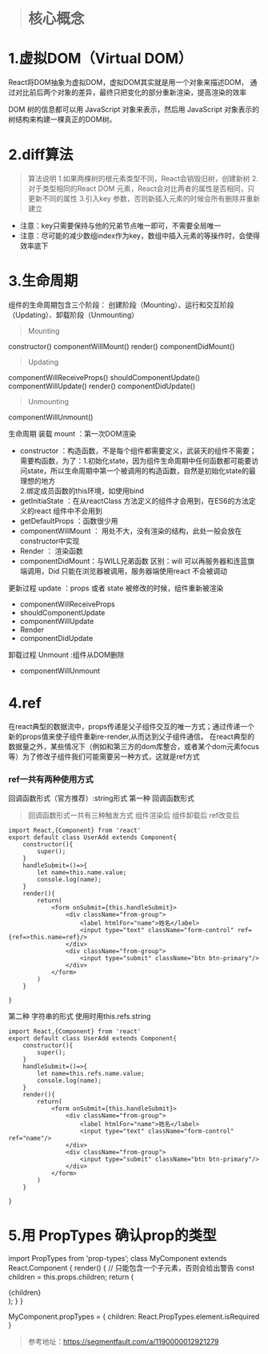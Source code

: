 > # 核心概念 

# 1.虚拟DOM（Virtual DOM）

React将DOM抽象为虚拟DOM，虚拟DOM其实就是用一个对象来描述DOM，
通过对比前后两个对象的差异，最终只把变化的部分重新渲染，提高渲染的效率

 DOM 树的信息都可以用 JavaScript 对象来表示，然后用 JavaScript 对象表示的树结构来构建一棵真正的DOM树。
 
# 2.diff算法

> 算法说明
 1.如果两棵树的根元素类型不同，React会销毁旧树，创建新树
 2.对于类型相同的React DOM 元素，React会对比两者的属性是否相同，只更新不同的属性
 3.引入key 参数，否则新插入元素的时候会所有删除并重新建立

* 注意：key只需要保持与他的兄弟节点唯一即可，不需要全局唯一
* 注意：尽可能的减少数组index作为key，数组中插入元素的等操作时，会使得效率底下


# 3.生命周期

组件的生命周期包含三个阶段：
      创建阶段（Mounting）、运行和交互阶段（Updating）、卸载阶段（Unmounting）

> Mounting

constructor() 
componentWillMount() 
render() 
componentDidMount()

> Updating

componentWillReceiveProps() 
shouldComponentUpdate() 
componentWillUpdate() 
render() 
componentDidUpdate()

> Unmounting

componentWillUnmount()

生命周期
装载 mount ：第一次DOM渲染
* constructor ：构造函数，不是每个组件都需要定义，武装天的组件不需要；
                                需要构函数，为了：1.初始化state，因为组件生命周期中任何函数都可能要访问state，所以生命周期中第一个被调用的构造函数，自然是初始化state的最理想的地方            
                                                                2.绑定成员函数的this环境，如使用bind
* getInitiaState ：在从reactClass 方法定义的组件才会用到，在ES6的方法定义的react 组件中不会用到
* getDefaultProps ：函数很少用
* componentWillMount ： 用处不大，没有渲染的结构，此处一般会放在constructor中实现
* Render ： 渲染函数
* componentDidMount：与WILL兄弟函数 区别：will 可以再服务器和连蓝旗端调用，Did 只能在浏览器被调用，服务器端使用react 不会被调动

更新过程 update ：props 或者 state 被修改的时候，组件重新被渲染
*   componentWillReceiveProps
* shouldComponentUpdate
* componentWillUpdate
* Render
* componentDidUpdate      

卸载过程 Unmount :组件从DOM删除
* componentWillUnmount 

# 4.ref
在react典型的数据流中，props传递是父子组件交互的唯一方式；通过传递一个新的props值来使子组件重新re-render,从而达到父子组件通信。
在react典型的数据量之外，某些情况下（例如和第三方的dom库整合，或者某个dom元素focus等）为了修改子组件我们可能需要另一种方式，这就是ref方式

 ### ref一共有两种使用方式
回调函数形式（官方推荐）:string形式
第一种 回调函数形式 
> 回调函数形式一共有三种触发方式
组件渲染后
组件卸载后
ref改变后

```
import React,{Component} from 'react'
export default class UserAdd extends Component{
    constructor(){
        super();
    }
    handleSubmit=()=>{
        let name=this.name.value;
        console.log(name);
    }
    render(){
        return(
            <form onSubmit={this.handleSubmit}>
                <div className="from-group">
                    <label htmlFor="name">姓名</label>
                    <input type="text" className="form-control" ref={ref=>this.name=ref}/>
                </div>
                <div className="from-group">
                    <input type="submit" className="btn btn-primary"/>
                </div>
            </form>
        )
    }

}

```
第二种 字符串的形式 使用时用this.refs.string
```
import React,{Component} from 'react'
export default class UserAdd extends Component{
    constructor(){
        super();
    }
    handleSubmit=()=>{
        let name=this.refs.name.value;
        console.log(name);
    }
    render(){
        return(
            <form onSubmit={this.handleSubmit}>
                <div className="from-group">
                    <label htmlFor="name">姓名</label>
                    <input type="text" className="form-control" ref="name"/>
                </div>
                <div className="from-group">
                    <input type="submit" className="btn btn-primary"/>
                </div>
            </form>
        )
    }

}

```

# 5.用 PropTypes 确认prop的类型
import PropTypes from 'prop-types’;
class MyComponent extends React.Component {
    render() {
        // 只能包含一个子元素，否则会给出警告
        const children = this.props.children;
        return (
            <div>{children}</div>
        );
    }
}

MyComponent.propTypes = {
    children: React.PropTypes.element.isRequired
}
> 参考地址：https://segmentfault.com/a/1190000012921279


